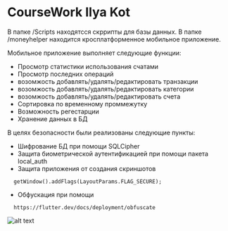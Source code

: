 # CourseWork Ilya Kot

В папке /Scripts находятсся скррипты для базы данных. В папке /moneyhelper находится кросплатформенное мобильное приложение.

Мобильное приложение выполняет следующие функции:
 - Просмотр статистики использования счатами
 - Просмотр последних операций
 - возомжость добавлять/удалять/редактировать транзакции
 - возомжость добавлять/удалять/редактировать категории 
 - возомжость добавлять/удалять/редактировать счета
 - Сортировка по временному проммежутку
 - Возможность регестарции 
 - Хранение данных в БД

В целях безопасности были реализованы следующие пункты:
 - Шифрование БД при помощи SQLCipher
 - Защита биометрической аутентификацией при помощи пакета local_auth
 - Защита приложения от создания скриншотов 
```
  getWindow().addFlags(LayoutParams.FLAG_SECURE);
```  
 - Обфускация при помощи 
```
  https://flutter.dev/docs/deployment/obfuscate
```  
![alt text]()
